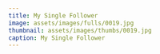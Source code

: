 ```yaml
---
title: My Single Follower
image: assets/images/fulls/0019.jpg
thumbnail: assets/images/thumbs/0019.jpg
caption: My Single Follower
---
```

